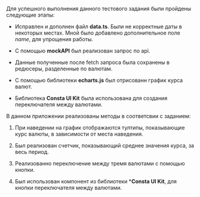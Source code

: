 
Для успешного выполнения данного тестового задания были пройдены следующие этапы:

- Исправлен и дополнен файл **data.ts**. Были не корректные даты в некоторых местах. Мной было добавлено дополнительное поле *name*, для упрощения работы.

- С помощью **mockAPI** был реализован запрос по api.

- Данные полученные после fetch запроса была сохранены в редюсеры, разделенные по валютам.

- С помощью библиотеки **echarts.js** был отрисованн график курса валют.

- Библиотека **Consta UI Kit** была использована для создания переключателя между валютами.

В данном приложении реализованы методы в соответсвии с заданием:

1. При наведении на график отображаются тултипы, показывающие курс валюты, в зависимости от места наведения.

2. Был реализован счетчик, показывающий среднее значения курса, за весь период.

3. Реализованно переключение между тремя валютами с помощью кнопки.

4. Был использован компонент из библиотеки ***Consta UI Kit**, для кнопки переключателя между валютами.